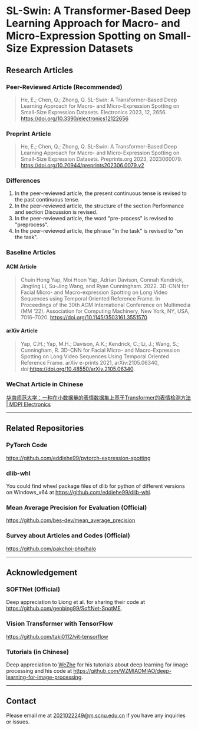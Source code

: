 # SL-Swin: A Transformer-Based Deep Learning Approach for Macro- and Micro-Expression Spotting on Small-Size Expression Datasets

## Research Articles

### Peer-Reviewed Article (Recommended)

> He, E.; Chen, Q.; Zhong, Q. SL-Swin: A Transformer-Based Deep Learning Approach for Macro- and Micro-Expression Spotting on Small-Size Expression Datasets. Electronics 2023, 12, 2656. <https://doi.org/10.3390/electronics12122656>

### Preprint Article

> He, E.; Chen, Q.; Zhong, Q. SL-Swin: A Transformer-Based Deep Learning Approach for Macro- and Micro-Expression Spotting on Small-Size Expression Datasets. Preprints.org 2023, 2023060079. <https://doi.org/10.20944/preprints202306.0079.v2>

### Differences

1. In the peer-reviewed article, the present continuous tense is revised to the past continuous tense.
2. In the peer-reviewed article, the structure of the section Performance and section Discussion is revised.
3. In the peer-reviewed article, the word "pre-process" is revised to "preprocess".
4. In the peer-reviewed article, the phrase "in the task" is revised to "on the task".

### Baseline Articles

#### ACM Article

> Chuin Hong Yap, Moi Hoon Yap, Adrian Davison, Connah Kendrick, Jingting Li, Su-Jing Wang, and Ryan Cunningham. 2022. 3D-CNN for Facial Micro- and Macro-expression Spotting on Long Video Sequences using Temporal Oriented Reference Frame. In Proceedings of the 30th ACM International Conference on Multimedia (MM '22). Association for Computing Machinery, New York, NY, USA, 7016–7020. <https://doi.org/10.1145/3503161.3551570>

#### arXiv Article

> Yap, C.H.; Yap, M.H.; Davison, A.K.; Kendrick, C.; Li, J.; Wang, S.; Cunningham, R. 3D-CNN for Facial Micro- and Macro-Expression Spotting on Long Video Sequences Using Temporal Oriented Reference Frame. arXiv e-prints 2021, arXiv:2105.06340, doi:<https://doi.org/10.48550/arXiv.2105.06340>.

### WeChat Article in Chinese

[华南师范大学：一种在小数据量的表情数据集上基于Transformer的表情检测方法 | MDPI Electronics](https://mp.weixin.qq.com/s/h1dyEMz9fG7a4Ynos5R8Og)

---

## Related Repositories

### PyTorch Code

<https://github.com/eddiehe99/pytorch-expression-spotting>

### dlib-whl

You could find wheel package files of dlib for python of different versions on Windows_x64 at <https://github.com/eddiehe99/dlib-whl>.

### Mean Average Precision for Evaluation (Official)

<https://github.com/bes-dev/mean_average_precision>

### Survey about Articles and Codes (Official)

<https://github.com/pakchoi-php/halo>

---

## Acknowledgement

### SOFTNet (Official)

Deep appreciation to Liong et al. for sharing their code at <https://github.com/genbing99/SoftNet-SpotME>.

### Vision Transformer with TensorFlow

<https://github.com/taki0112/vit-tensorflow>

### Tutorials (in Chinese)

Deep appreciation to [WeZhe](https://github.com/WZMIAOMIAO) for his tutorials about deep learning for image processing and his code at <https://github.com/WZMIAOMIAO/deep-learning-for-image-processing>.

---

## Contact

Please email me at <2021022249@m.scnu.edu.cn> if you have any inquiries or issues.
